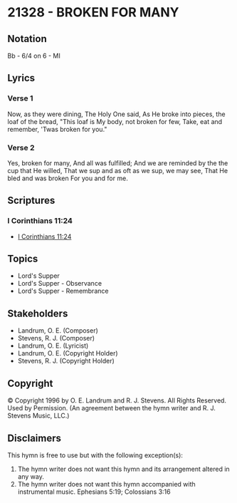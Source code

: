 # 21328 - BROKEN FOR MANY

## Notation

Bb - 6/4 on 6 - MI

## Lyrics

### Verse 1

Now, as they were dining, The Holy One said, As He broke into pieces, the loaf of the bread, "This loaf is My body, not broken for few, Take, eat and remember, 'Twas broken for you."

### Verse 2

Yes, broken for many, And all was fulfilled; And we are reminded by the the cup that He willed, That we sup and as oft as we sup, we may see, That He bled and was broken For you and for me. 


## Scriptures

### I Corinthians 11:24

- [I Corinthians 11:24](https://www.biblegateway.com/passage/?search=I%20Corinthians%2011%3A24)


## Topics

- Lord's Supper
- Lord's Supper - Observance
- Lord's Supper - Remembrance

## Stakeholders

- Landrum, O. E. (Composer)
- Stevens, R. J. (Composer)
- Landrum, O. E. (Lyricist)
- Landrum, O. E. (Copyright Holder)
- Stevens, R. J. (Copyright Holder)

## Copyright

© Copyright 1996 by O. E. Landrum and R. J. Stevens.  All Rights Reserved. Used by Permission.
(An agreement between the hymn writer and R. J. Stevens Music, LLC.)

## Disclaimers

This hymn is free to use but with the following exception(s):
1. The hymn writer does not want this hymn and its arrangement altered in any way.
2. The hymn writer does not want this hymn accompanied with instrumental music.
Ephesians 5:19; Colossians 3:16

